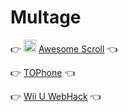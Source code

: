 # Multage

👉 <img src="https://raw.githubusercontent.com/N0ub4x/Multage/main/Images/Logo/Awesome%20Scroll.ico" height="20" width="20" /> [Awesome Scroll](https://n0ub4x.github.io/Multage/Awesome%20Scroll/) 👈

👉 [TOPhone](https://n0ub4x.github.io/Multage/TOPhone/) 👈

👉 [Wii U WebHack](https://n0ub4x.github.io/Multage/WiiU/) 👈
